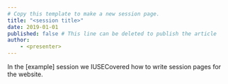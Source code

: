 ```yaml
---
# Copy this template to make a new session page.
title: "<session title>"
date: 2019-01-01
published: false # This line can be deleted to publish the article
author:
    - <presenter>
---
```


In the \[example\] session we IUSECovered how to write session pages for the website.

<!-- embed youtube here -->